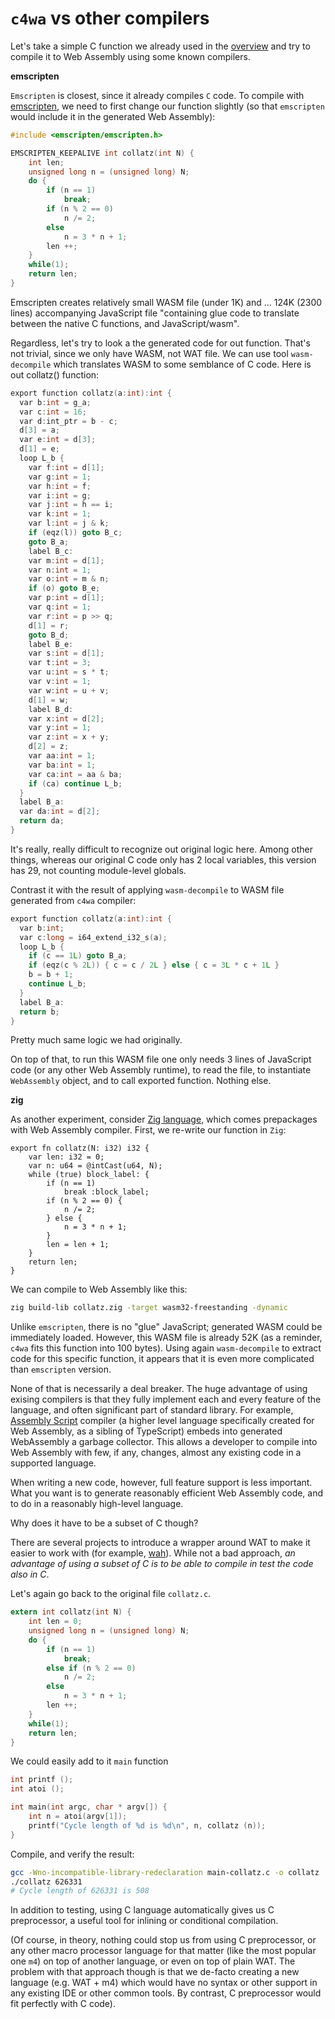 # `c4wa` vs other compilers

Let's take a simple C function we already used in the [overview](https://github.com/kign/c4wa/blob/master/README.md#usage)
and try to compile it to Web Assembly using some known compilers.

**emscripten**

`Emscripten` is closest, since it already compiles `C` code.
To compile with [emscripten](https://developer.mozilla.org/en-US/docs/WebAssembly/C_to_wasm), we need to first change
our function slightly (so that `emscripten` would include it in the generated Web Assembly):

```c
#include <emscripten/emscripten.h>

EMSCRIPTEN_KEEPALIVE int collatz(int N) {
    int len;
    unsigned long n = (unsigned long) N;
    do {
        if (n == 1)
            break;
        if (n % 2 == 0)
            n /= 2;
        else
            n = 3 * n + 1;
        len ++;
    }
    while(1);
    return len;
}
```

Emscripten creates relatively small WASM file (under 1K) and ...  124K (2300 lines) accompanying 
JavaScript file "containing glue code to translate between the native C functions, and JavaScript/wasm".

Regardless, let's try to look a the generated code for out function. That's not trivial, since we only have 
WASM, not WAT file. We can use tool `wasm-decompile` which translates WASM to some semblance of C code. Here is
out collatz() function:

```c
export function collatz(a:int):int {
  var b:int = g_a;
  var c:int = 16;
  var d:int_ptr = b - c;
  d[3] = a;
  var e:int = d[3];
  d[1] = e;
  loop L_b {
    var f:int = d[1];
    var g:int = 1;
    var h:int = f;
    var i:int = g;
    var j:int = h == i;
    var k:int = 1;
    var l:int = j & k;
    if (eqz(l)) goto B_c;
    goto B_a;
    label B_c:
    var m:int = d[1];
    var n:int = 1;
    var o:int = m & n;
    if (o) goto B_e;
    var p:int = d[1];
    var q:int = 1;
    var r:int = p >> q;
    d[1] = r;
    goto B_d;
    label B_e:
    var s:int = d[1];
    var t:int = 3;
    var u:int = s * t;
    var v:int = 1;
    var w:int = u + v;
    d[1] = w;
    label B_d:
    var x:int = d[2];
    var y:int = 1;
    var z:int = x + y;
    d[2] = z;
    var aa:int = 1;
    var ba:int = 1;
    var ca:int = aa & ba;
    if (ca) continue L_b;
  }
  label B_a:
  var da:int = d[2];
  return da;
}
```

It's really, really difficult to recognize out original logic here. Among other things, whereas our
original C code only has 2 local variables, this version has 29, not counting module-level globals.

Contrast it with the result of applying `wasm-decompile` to WASM file generated from `c4wa` compiler:

```c
export function collatz(a:int):int {
  var b:int;
  var c:long = i64_extend_i32_s(a);
  loop L_b {
    if (c == 1L) goto B_a;
    if (eqz(c % 2L)) { c = c / 2L } else { c = 3L * c + 1L }
    b = b + 1;
    continue L_b;
  }
  label B_a:
  return b;
}
```

Pretty much same logic we had originally.

On top of that, to run this WASM file one only needs 3 lines of JavaScript code (or any other Web Assembly runtime), to
read the file, to instantiate `WebAssembly` object, and to call exported function. Nothing else.

**zig**

As another experiment, consider [Zig language](https://ziglang.org/), which comes prepackages with Web Assembly compiler.
First, we re-write our function in `Zig`:

```zig
export fn collatz(N: i32) i32 {
    var len: i32 = 0;
    var n: u64 = @intCast(u64, N);
    while (true) block_label: {
        if (n == 1)
            break :block_label;
        if (n % 2 == 0) {
            n /= 2;
        } else {
            n = 3 * n + 1;
        }
        len = len + 1;
    }
    return len;
}
```

We can compile to Web Assembly like this:

```bash
zig build-lib collatz.zig -target wasm32-freestanding -dynamic
```

Unlike `emscripten`, there is no "glue" JavaScript; generated WASM could be immediately loaded. However, this WASM
file is already 52K (as a reminder, `c4wa` fits this function into 100 bytes). Using again `wasm-decompile`
to extract code for this specific function, it appears that it is even more complicated than `emscripten` version.

None of that is necessarily a deal breaker. The huge advantage of using exising compilers is that
they fully implement each and every feature of the language, and often significant part of standard library. 
For example, [Assembly Script](https://www.assemblyscript.org/) compiler (a higher level language specifically 
created for Web Assembly, as a sibling of TypeScript) embeds into generated WebAssembly a garbage collector.
This allows a developer to compile into Web Assembly with few, if any, changes, almost any existing code
in a supported language.

When writing a new code, however, full feature support is less important. What you want is to generate
reasonably efficient Web Assembly code, and to do in a reasonably high-level language.

Why does it have to be a subset of C though?

There are several projects to introduce a wrapper around WAT to make it easier to work with
(for example, [wah](https://github.com/tmcw/wah)). While not a bad approach, *an advantage of using 
a subset of C is to be able to compile in test the code also in C*.

Let's again go back to the original file `collatz.c`.

```c
extern int collatz(int N) {
    int len = 0;
    unsigned long n = (unsigned long) N;
    do {
        if (n == 1)
            break;
        else if (n % 2 == 0)
            n /= 2;
        else
            n = 3 * n + 1;
        len ++;
    }
    while(1);
    return len;
}
```

We could easily add to it `main` function

```c
int printf ();
int atoi ();

int main(int argc, char * argv[]) {
    int n = atoi(argv[1]);
    printf("Cycle length of %d is %d\n", n, collatz (n));
}
```

Compile, and verify the result:

```bash
gcc -Wno-incompatible-library-redeclaration main-collatz.c -o collatz
./collatz 626331
# Cycle length of 626331 is 508
```

In addition to testing, using C language automatically gives us C preprocessor, a useful tool for inlining or
conditional compilation. 

(Of course, in theory, nothing could stop us from using C preprocessor,
or any other macro processor language for that matter (like the most popular one `m4`) on top of
another language, or even on top of plain WAT. The problem with that approach though is that we de-facto creating a new language (e.g. WAT + m4) which
would have no syntax or other support in any existing IDE or other common tools. By contrast, C preprocessor
would fit perfectly with C code).

